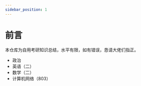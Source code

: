 ```yaml
---
sidebar_position: 1
---
```


# 前言

本仓库为自用考研知识总结，水平有限，如有错误，恳请大佬们指正。

+ 政治
+ 英语（二）
+ 数学（二）
+ 计算机网络（803）
